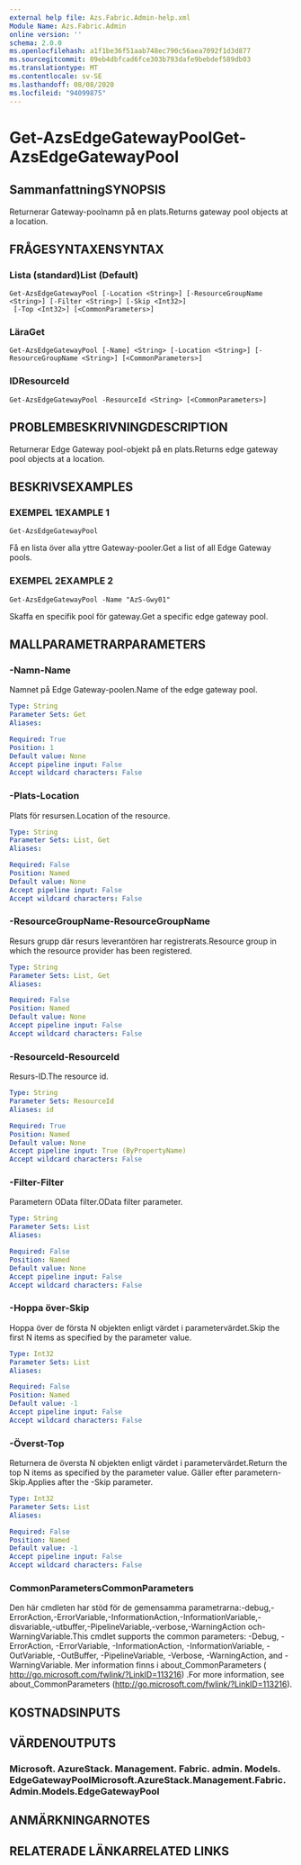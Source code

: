 ```yaml
---
external help file: Azs.Fabric.Admin-help.xml
Module Name: Azs.Fabric.Admin
online version: ''
schema: 2.0.0
ms.openlocfilehash: a1f1be36f51aab748ec790c56aea7092f1d3d877
ms.sourcegitcommit: 09eb4dbfcad6fce303b793dafe9bebdef589db03
ms.translationtype: MT
ms.contentlocale: sv-SE
ms.lasthandoff: 08/08/2020
ms.locfileid: "94099875"
---
```

# <span data-ttu-id="b789f-101">Get-AzsEdgeGatewayPool</span><span class="sxs-lookup"><span data-stu-id="b789f-101">Get-AzsEdgeGatewayPool</span></span>

## <span data-ttu-id="b789f-102">Sammanfattning</span><span class="sxs-lookup"><span data-stu-id="b789f-102">SYNOPSIS</span></span>
<span data-ttu-id="b789f-103">Returnerar Gateway-poolnamn på en plats.</span><span class="sxs-lookup"><span data-stu-id="b789f-103">Returns gateway pool objects at a location.</span></span>

## <span data-ttu-id="b789f-104">FRÅGESYNTAXEN</span><span class="sxs-lookup"><span data-stu-id="b789f-104">SYNTAX</span></span>

### <span data-ttu-id="b789f-105">Lista (standard)</span><span class="sxs-lookup"><span data-stu-id="b789f-105">List (Default)</span></span>
```
Get-AzsEdgeGatewayPool [-Location <String>] [-ResourceGroupName <String>] [-Filter <String>] [-Skip <Int32>]
 [-Top <Int32>] [<CommonParameters>]
```

### <span data-ttu-id="b789f-106">Lära</span><span class="sxs-lookup"><span data-stu-id="b789f-106">Get</span></span>
```
Get-AzsEdgeGatewayPool [-Name] <String> [-Location <String>] [-ResourceGroupName <String>] [<CommonParameters>]
```

### <span data-ttu-id="b789f-107">ID</span><span class="sxs-lookup"><span data-stu-id="b789f-107">ResourceId</span></span>
```
Get-AzsEdgeGatewayPool -ResourceId <String> [<CommonParameters>]
```

## <span data-ttu-id="b789f-108">PROBLEMBESKRIVNING</span><span class="sxs-lookup"><span data-stu-id="b789f-108">DESCRIPTION</span></span>
<span data-ttu-id="b789f-109">Returnerar Edge Gateway pool-objekt på en plats.</span><span class="sxs-lookup"><span data-stu-id="b789f-109">Returns edge gateway pool objects at a location.</span></span>

## <span data-ttu-id="b789f-110">BESKRIVS</span><span class="sxs-lookup"><span data-stu-id="b789f-110">EXAMPLES</span></span>

### <span data-ttu-id="b789f-111">EXEMPEL 1</span><span class="sxs-lookup"><span data-stu-id="b789f-111">EXAMPLE 1</span></span>
```
Get-AzsEdgeGatewayPool
```

<span data-ttu-id="b789f-112">Få en lista över alla yttre Gateway-pooler.</span><span class="sxs-lookup"><span data-stu-id="b789f-112">Get a list of all Edge Gateway pools.</span></span>

### <span data-ttu-id="b789f-113">EXEMPEL 2</span><span class="sxs-lookup"><span data-stu-id="b789f-113">EXAMPLE 2</span></span>
```
Get-AzsEdgeGatewayPool -Name "AzS-Gwy01"
```

<span data-ttu-id="b789f-114">Skaffa en specifik pool för gateway.</span><span class="sxs-lookup"><span data-stu-id="b789f-114">Get a specific edge gateway pool.</span></span>

## <span data-ttu-id="b789f-115">MALLPARAMETRAR</span><span class="sxs-lookup"><span data-stu-id="b789f-115">PARAMETERS</span></span>

### <span data-ttu-id="b789f-116">-Namn</span><span class="sxs-lookup"><span data-stu-id="b789f-116">-Name</span></span>
<span data-ttu-id="b789f-117">Namnet på Edge Gateway-poolen.</span><span class="sxs-lookup"><span data-stu-id="b789f-117">Name of the edge gateway pool.</span></span>

```yaml
Type: String
Parameter Sets: Get
Aliases:

Required: True
Position: 1
Default value: None
Accept pipeline input: False
Accept wildcard characters: False
```

### <span data-ttu-id="b789f-118">-Plats</span><span class="sxs-lookup"><span data-stu-id="b789f-118">-Location</span></span>
<span data-ttu-id="b789f-119">Plats för resursen.</span><span class="sxs-lookup"><span data-stu-id="b789f-119">Location of the resource.</span></span>

```yaml
Type: String
Parameter Sets: List, Get
Aliases:

Required: False
Position: Named
Default value: None
Accept pipeline input: False
Accept wildcard characters: False
```

### <span data-ttu-id="b789f-120">-ResourceGroupName</span><span class="sxs-lookup"><span data-stu-id="b789f-120">-ResourceGroupName</span></span>
<span data-ttu-id="b789f-121">Resurs grupp där resurs leverantören har registrerats.</span><span class="sxs-lookup"><span data-stu-id="b789f-121">Resource group in which the resource provider has been registered.</span></span>

```yaml
Type: String
Parameter Sets: List, Get
Aliases:

Required: False
Position: Named
Default value: None
Accept pipeline input: False
Accept wildcard characters: False
```

### <span data-ttu-id="b789f-122">-ResourceId</span><span class="sxs-lookup"><span data-stu-id="b789f-122">-ResourceId</span></span>
<span data-ttu-id="b789f-123">Resurs-ID.</span><span class="sxs-lookup"><span data-stu-id="b789f-123">The resource id.</span></span>

```yaml
Type: String
Parameter Sets: ResourceId
Aliases: id

Required: True
Position: Named
Default value: None
Accept pipeline input: True (ByPropertyName)
Accept wildcard characters: False
```

### <span data-ttu-id="b789f-124">-Filter</span><span class="sxs-lookup"><span data-stu-id="b789f-124">-Filter</span></span>
<span data-ttu-id="b789f-125">Parametern OData filter.</span><span class="sxs-lookup"><span data-stu-id="b789f-125">OData filter parameter.</span></span>

```yaml
Type: String
Parameter Sets: List
Aliases:

Required: False
Position: Named
Default value: None
Accept pipeline input: False
Accept wildcard characters: False
```

### <span data-ttu-id="b789f-126">-Hoppa över</span><span class="sxs-lookup"><span data-stu-id="b789f-126">-Skip</span></span>
<span data-ttu-id="b789f-127">Hoppa över de första N objekten enligt värdet i parametervärdet.</span><span class="sxs-lookup"><span data-stu-id="b789f-127">Skip the first N items as specified by the parameter value.</span></span>

```yaml
Type: Int32
Parameter Sets: List
Aliases:

Required: False
Position: Named
Default value: -1
Accept pipeline input: False
Accept wildcard characters: False
```

### <span data-ttu-id="b789f-128">-Överst</span><span class="sxs-lookup"><span data-stu-id="b789f-128">-Top</span></span>
<span data-ttu-id="b789f-129">Returnera de översta N objekten enligt värdet i parametervärdet.</span><span class="sxs-lookup"><span data-stu-id="b789f-129">Return the top N items as specified by the parameter value.</span></span>
<span data-ttu-id="b789f-130">Gäller efter parametern-Skip.</span><span class="sxs-lookup"><span data-stu-id="b789f-130">Applies after the -Skip parameter.</span></span>

```yaml
Type: Int32
Parameter Sets: List
Aliases:

Required: False
Position: Named
Default value: -1
Accept pipeline input: False
Accept wildcard characters: False
```

### <span data-ttu-id="b789f-131">CommonParameters</span><span class="sxs-lookup"><span data-stu-id="b789f-131">CommonParameters</span></span>
<span data-ttu-id="b789f-132">Den här cmdleten har stöd för de gemensamma parametrarna:-debug,-ErrorAction,-ErrorVariable,-InformationAction,-InformationVariable,-disvariable,-utbuffer,-PipelineVariable,-verbose,-WarningAction och-WarningVariable.</span><span class="sxs-lookup"><span data-stu-id="b789f-132">This cmdlet supports the common parameters: -Debug, -ErrorAction, -ErrorVariable, -InformationAction, -InformationVariable, -OutVariable, -OutBuffer, -PipelineVariable, -Verbose, -WarningAction, and -WarningVariable.</span></span> <span data-ttu-id="b789f-133">Mer information finns i about_CommonParameters ( http://go.microsoft.com/fwlink/?LinkID=113216) .</span><span class="sxs-lookup"><span data-stu-id="b789f-133">For more information, see about_CommonParameters (http://go.microsoft.com/fwlink/?LinkID=113216).</span></span>

## <span data-ttu-id="b789f-134">KOSTNADS</span><span class="sxs-lookup"><span data-stu-id="b789f-134">INPUTS</span></span>

## <span data-ttu-id="b789f-135">VÄRDEN</span><span class="sxs-lookup"><span data-stu-id="b789f-135">OUTPUTS</span></span>

### <span data-ttu-id="b789f-136">Microsoft. AzureStack. Management. Fabric. admin. Models. EdgeGatewayPool</span><span class="sxs-lookup"><span data-stu-id="b789f-136">Microsoft.AzureStack.Management.Fabric.Admin.Models.EdgeGatewayPool</span></span>

## <span data-ttu-id="b789f-137">ANMÄRKNINGAR</span><span class="sxs-lookup"><span data-stu-id="b789f-137">NOTES</span></span>

## <span data-ttu-id="b789f-138">RELATERADE LÄNKAR</span><span class="sxs-lookup"><span data-stu-id="b789f-138">RELATED LINKS</span></span>
